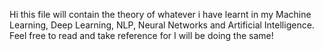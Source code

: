 Hi this file will contain the theory of whatever i have learnt in my Machine Learning, Deep Learning, NLP, Neural Networks and Artificial Intelligence. Feel free to read and take reference for I will be doing the same!
